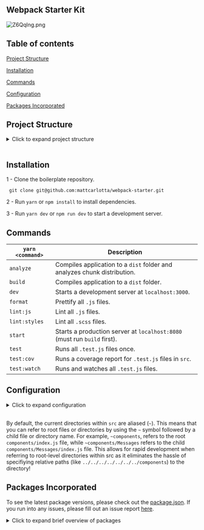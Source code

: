 ## Webpack Starter Kit

![Z6Qqlng.png](https://i.imgur.com/Z6Qqlng.png)

## Table of contents

[Project Structure](#project-structure)

[Installation](#installation)

[Commands](#commands)

[Configuration](#configuration)

[Packages Incorporated](#packages-incorporated)

## Project Structure

<details>
<summary>Click to expand project structure</summary>
<pre><code>
├── dist
|   ├── css
|   |   ├── main.[contenthash:8].css
|   |   └── main.[contenthash:8].css.map
|   ├── js
|   |   ├── main.[hash].js
|   |   └── main.[hash].js.map
|   ├── media
|   |   └── [hash].[ext]
|   └── favicon.ico
|   └── index.html
|
├── config
|   ├── devServer.js
|   ├── envs.js
|   ├── optimization.js
|   ├── output.js
|   ├── paths.js
|   ├── plugins.js
|   └── rules.js
|
├── public
|   ├── favicon.ico
|   └── index.html
|
├── src
|   ├── components
|   ├── images
|   ├── pages
|   ├── root
|   ├── routes
|   ├── styles
|   ├── utils
|   └── index.js
|
├── server.js
└── webpack.config.js
</code></pre>
</details>
<br />

## Installation

1 - Clone the boilerplate repository.

```
 git clone git@github.com:mattcarlotta/webpack-starter.git
```

2 - Run `yarn` or `npm install` to install dependencies.

3 - Run `yarn dev` or `npm run dev` to start a development server.

## Commands

| `yarn <command>` | Description                                                              |
| ---------------- | ------------------------------------------------------------------------ |
| `analyze`        | Compiles application to a `dist` folder and analyzes chunk distribution. |
| `build`          | Compiles application to a `dist` folder.                                 |
| `dev`            | Starts a development server at `localhost:3000`.                         |
| `format`         | Prettify all `.js` files.                                                |
| `lint:js`        | Lint all `.js` files.                                                    |
| `lint:styles`    | Lint all `.scss` files.                                                  |
| `start`          | Starts a production server at `localhost:8080` (must run `build` first). |
| `test`           | Runs all `.test.js` files once.                                          |
| `test:cov`       | Runs a coverage report for `.test.js` files in `src`.                    |
| `test:watch`     | Runs and watches all `.test.js` files.                                   |

## Configuration

<details>
<summary>Click to expand configuration</summary>

- config/devServer.js: webpack devServer options.
- config/envs.js: webpack environment variables.
- config/optimization.js: webpack optimization options.
- config/output.j:` webpack output options.
- config/paths.js` webpack config folder paths.
- config/plugins.js: webpack plugins options.
- config/rules.js: webpack rules functions.
- src/styles/assets: media assets imports.
- src/styles/extensions: partial shared extensions.
- src/styles/globals: global asset imports (see notes in [global.scss](src/styles/globals/globals.scss#L1-L32) for important information).
- src/styles/variables: partial shared variables.
- src/styles/styles.scss: indexed partial files for easier sharing (see notes in [styles.scss](src/styles/styles.scss#L1-L48) for important information).
- src/utils/setupTests/index.js: enzyme test setup for your React components (see [notes](src/utils/setupTests/index.js#L8-L16) in setup.js for important information).
- .browserslistrc: browsers list config.
- .eslintignore: eslint config for ignoring scss files.
- .eslintrc: eslint config for linting js files.
- .prettierc: prettier config.
- .stylelintrc.json: stylelint config for linting scss files.
- babel.config.js: babel config for react js files.
- jest.json: jest config.
- server.js: an express configuration to serve production assets.
- webpack.config.js: a single webpack environment based config.

</details>
<br />

By default, the current directories within `src` are aliased (`~`). This means that you can refer to root files or directories by using the `~` symbol followed by a child file or directory name. For example, `~components`, refers to the root `components/index.js` file, while `~components/Messages` refers to the child `components/Messages/index.js` file. This allows for rapid development when referring to root-level directories within src as it eliminates the hassle of specifiying relative paths (like `../../../../../../../components`) to the directory!

## Packages Incorporated

To see the latest package versions, please check out the [package.json](package.json). If you run into any issues, please fill out an issue report <a href="https://github.com/mattcarlotta/webpack-starter/issues">here</a>.

<details>
<summary>Click to expand brief overview of packages</summary>
<pre><code>
- <a href="https://github.com/babel/babel">Babel</a>
- <a href="https://github.com/webpack-contrib/css-loader">CSS Loader</a>
- <a href="https://github.com/eslint/eslint/">Eslint</a>
- <a href="http://airbnb.io/enzyme/">Enzyme</a>
- <a href="https://github.com/smooth-code/error-overlay-webpack-plugin">Error Overlay Webpack Plugin</a>
- <a href="https://github.com/expressjs/express">Express</a>
- <a href="https://github.com/geowarin/friendly-errors-webpack-plugin">Friendly Errors Webpack Plugin</a>
- <a href="https://github.com/facebook/jest">Jest</a>
- <a href="https://github.com/lodash/lodash">Lodash</a>
- <a href="https://github.com/webpack-contrib/mini-css-extract-plugin">Mini CSS Extract Plugin</a>
- <a href="https://github.com/expressjs/morgan">Morgan</a>
- <a href="https://github.com/prettier/prettier">Prettier</a>
- <a href="https://github.com/facebook/prop-types">PropTypes</a>
- <a href="https://github.com/facebook/react">React</a>
- <a href="https://github.com/ReactTraining/react-router/tree/master/packages/react-router-dom">React Router Dom</a>
- <a href="https://github.com/webpack-contrib/sass-loader">Sass Loader</a>
- <a href="https://stylelint.io/">Stylelint</a>
- <a href="https://github.com/kristerkari/stylelint-scss">Stylelint-SCSS</a>
- <a href="https://github.com/stylelint/stylelint-config-recommended">Stylelint-Config-Recommended</a>
- <a href="https://github.com/styled-components/styled-components">Stylized Components</a>
- <a href="https://github.com/webpack-contrib/style-loader">Style Loader</a>
- <a href="https://github.com/webpack/webpack">Webpack</a>
- <a href="https://www.npmjs.com/package/webpackbar">Webpackbar</a>
- <a href="https://github.com/webpack/webpack-dev-server">Webpack Dev Server (Hot Loaded)</a>
</code></pre>
</details>
<br />
